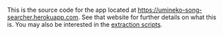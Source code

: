 This is the source code for the app located at https://umineko-song-searcher.herokuapp.com.
See that website for further details on what this is.
You may also be interested in the [extraction scripts](../../tree/master/extraction).
